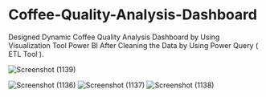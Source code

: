 # Coffee-Quality-Analysis-Dashboard
Designed Dynamic Coffee Quality Analysis Dashboard by Using Visualization Tool Power BI After Cleaning the Data by Using Power Query ( ETL Tool ).

 ![Screenshot (1139)](https://github.com/user-attachments/assets/73883d45-b52e-4be7-bbb5-be57e9e8538d)

![Screenshot (1136)](https://github.com/user-attachments/assets/23ff3ae6-ec1b-4022-a532-bfc9ddaaac75)
![Screenshot (1137)](https://github.com/user-attachments/assets/74b325db-7739-498d-b7ab-874005ae5f03)
![Screenshot (1138)](https://github.com/user-attachments/assets/f1e644fd-285e-4ab2-8b04-c5343f03d6b2)


